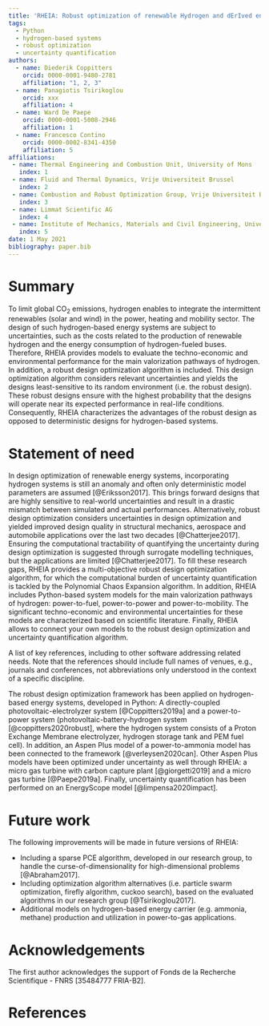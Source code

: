 ```yaml
---
title: 'RHEIA: Robust optimization of renewable Hydrogen and dErIved energy cArrier systems'
tags:
  - Python
  - hydrogen-based systems
  - robust optimization
  - uncertainty quantification
authors:
  - name: Diederik Coppitters
    orcid: 0000-0001-9480-2781
    affiliation: "1, 2, 3"
  - name: Panagiotis Tsirikoglou
    orcid: xxx
    affiliation: 4
  - name: Ward De Paepe
    orcid: 0000-0001-5008-2946
    affiliation: 1
  - name: Francesco Contino
    orcid: 0000-0002-8341-4350
    affiliation: 5
affiliations:
 - name: Thermal Engineering and Combustion Unit, University of Mons
   index: 1
 - name: Fluid and Thermal Dynamics, Vrije Universiteit Brussel
   index: 2
 - name: Combustion and Robust Optimization Group, Vrije Universiteit Brussel and Université Libre de Bruxelles
   index: 3
 - name: Limmat Scientific AG
   index: 4
 - name: Institute of Mechanics, Materials and Civil Engineering, Université catholique de Louvain
   index: 5
date: 1 May 2021
bibliography: paper.bib
---
```


# Summary

To limit global CO<sub>2</sub> emissions, hydrogen enables to integrate the 
intermittent renewables (solar and wind) in the power, heating
and mobility sector. The design of such hydrogen-based energy systems are subject to uncertainties, such as the costs related
to the production of renewable hydrogen and the energy consumption of hydrogen-fueled
buses. Therefore, RHEIA provides models to evaluate the techno-economic and environmental performance for 
the main valorization pathways of hydrogen. In addition, a robust design optimization algorithm is included.
This design optimization algorithm considers relevant uncertainties and yields the designs least-sensitive to its random environment (i.e. the robust design). 
These robust designs ensure with the highest probability that the designs will operate near its expected performance in real-life conditions. 
Consequently, RHEIA characterizes the advantages of the robust design as opposed to deterministic designs for hydrogen-based systems.

# Statement of need

In design optimization of renewable energy systems, incorporating hydrogen systems
is still an anomaly and often only deterministic model 
parameters are assumed [@Eriksson2017]. This brings forward designs 
that are highly sensitive to real-world uncertainties and result in a drastic mismatch between simulated and actual performances.
Alternatively, robust design optimization considers uncertainties in design optimization
and yielded improved design quality in structural mechanics, aerospace and automobile applications over the last two decades [@Chatterjee2017].
Ensuring the computational tractability of quantifying the uncertainty during design optimization 
is suggested through surrogate modelling techniques,
but the applications are limited [@Chatterjee2017]. 
To fill these research gaps, RHEIA provides a multi-objective robust design optimization 
algorithm, for which the computational burden of uncertainty quantification is tackled
by the Polynomial Chaos Expansion algorithm. In addition, RHEIA includes Python-based
system models for the main valorization pathways of hydrogen: power-to-fuel, power-to-power
and power-to-mobility. The significant techno-economic and environmental uncertainties
for these models are characterized based on scientific literature.  Finally, RHEIA 
allows to connect your own models to the robust design optimization and uncertainty
quantification algorithm.   


A list of key references, including to other software addressing related needs. Note that the references should include full names of venues, e.g., journals and conferences, not abbreviations only understood in the context of a specific discipline.

The robust design optimization framework has been applied on hydrogen-based 
energy systems, developed in Python: A directly-coupled 
photovoltaic-electrolyzer system [@Coppitters2019a] and a power-to-power system 
(photovoltaic-battery-hydrogen system [@coppitters2020robust], where the 
hydrogen system consists of a Proton Exchange Membrane electrolyzer, hydrogen 
storage tank and PEM fuel cell). In addition, an Aspen Plus model of a 
power-to-ammonia model has been connected to the framework [@verleysen2020can].
Other Aspen Plus models have been optimized under uncertainty as well through 
RHEIA: a micro gas turbine with carbon capture plant [@giorgetti2019] and a 
micro gas turbine [@Paepe2019a]. Finally, uncertainty quantification has been
performed on an EnergyScope model [@limpensa2020impact].


# Future work

The following improvements will be made in future versions of RHEIA:

- Including a sparse PCE algorithm, developed in our research group, to handle the curse-of-dimensionality for high-dimensional problems [@Abraham2017].
- Including optimization algorithm alternatives (i.e. particle swarm optimization, firefly algorithm, cuckoo search), based on the evaluated algorithms in our research group [@Tsirikoglou2017].
- Additional models on hydrogen-based energy carrier (e.g. ammonia, methane) production and utilization in power-to-gas applications. 

# Acknowledgements

The first author acknowledges the support of Fonds de la Recherche Scientifique - FNRS [35484777 FRIA-B2].

# References